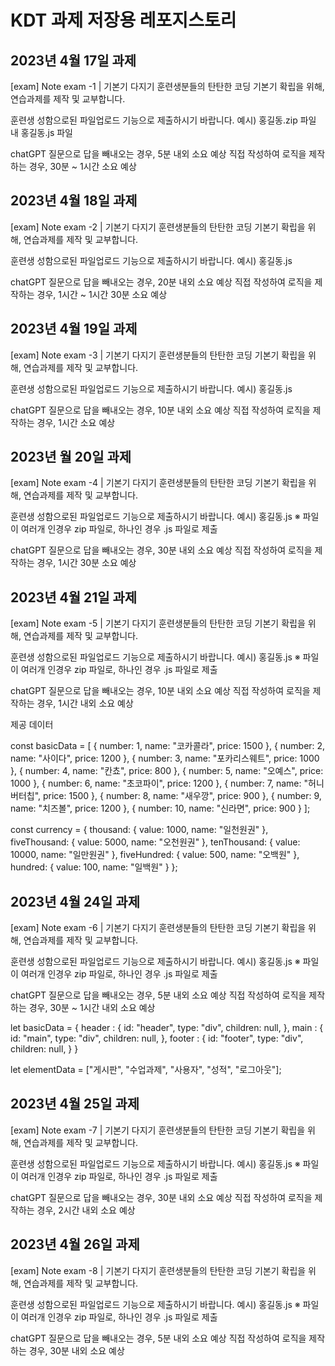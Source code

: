 # KDT 과제 저장용 레포지스토리
## 2023년 4월 17일 과제
[exam] Note exam -1 | 기본기 다지기
훈련생분들의 탄탄한 코딩 기본기 확립을 위해, 연습과제를 제작 및 교부합니다.

훈련생 성함으로된 파일업로드 기능으로 제출하시기 바랍니다.
예시) 홍길동.zip 파일 내 홍길동.js 파일

chatGPT 질문으로 답을 빼내오는 경우,  5분 내외 소요 예상
직접 작성하여 로직을 제작하는 경우, 30분 ~ 1시간 소요 예상
## 2023년 4월 18일 과제
[exam] Note exam -2 | 기본기 다지기
훈련생분들의 탄탄한 코딩 기본기 확립을 위해, 연습과제를 제작 및 교부합니다.

훈련생 성함으로된 파일업로드 기능으로 제출하시기 바랍니다.
예시) 홍길동.js

chatGPT 질문으로 답을 빼내오는 경우,  20분 내외 소요 예상
직접 작성하여 로직을 제작하는 경우, 1시간 ~ 1시간 30분 소요 예상
## 2023년 4월 19일 과제
[exam] Note exam -3 | 기본기 다지기
훈련생분들의 탄탄한 코딩 기본기 확립을 위해, 연습과제를 제작 및 교부합니다.

훈련생 성함으로된 파일업로드 기능으로 제출하시기 바랍니다.
예시) 홍길동.js

chatGPT 질문으로 답을 빼내오는 경우,  10분 내외 소요 예상
직접 작성하여 로직을 제작하는 경우, 1시간 소요 예상
## 2023년 월 20일 과제
[exam] Note exam -4 | 기본기 다지기
훈련생분들의 탄탄한 코딩 기본기 확립을 위해, 연습과제를 제작 및 교부합니다.

훈련생 성함으로된 파일업로드 기능으로 제출하시기 바랍니다.
예시) 홍길동.js 
※ 파일이 여러개 인경우 zip 파일로, 하나인 경우 .js 파일로 제출

chatGPT 질문으로 답을 빼내오는 경우,  30분 내외 소요 예상
직접 작성하여 로직을 제작하는 경우, 1시간 30분 소요 예상
## 2023년 4월 21일 과제
[exam] Note exam -5 | 기본기 다지기
훈련생분들의 탄탄한 코딩 기본기 확립을 위해, 연습과제를 제작 및 교부합니다.

훈련생 성함으로된 파일업로드 기능으로 제출하시기 바랍니다.
예시) 홍길동.js 
※ 파일이 여러개 인경우 zip 파일로, 하나인 경우 .js 파일로 제출

chatGPT 질문으로 답을 빼내오는 경우,  10분 내외 소요 예상
직접 작성하여 로직을 제작하는 경우, 1시간 내외 소요 예상


제공 데이터


const basicData = [
  { number: 1, name: "코카콜라", price: 1500 },
  { number: 2, name: "사이다", price: 1200 },
  { number: 3, name: "포카리스웨트", price: 1000 },
  { number: 4, name: "칸쵸", price: 800 },
  { number: 5, name: "오예스", price: 1000 },
  { number: 6, name: "초코파이", price: 1200 },
  { number: 7, name: "허니버터칩", price: 1500 },
  { number: 8, name: "새우깡", price: 900 },
  { number: 9, name: "치즈볼", price: 1200 },
  { number: 10, name: "신라면", price: 900 }
];

const currency = {
  thousand: { value: 1000, name: "일천원권" },
  fiveThousand: { value: 5000, name: "오천원권" },
  tenThousand: { value: 10000, name: "일만원권" },
  fiveHundred: { value: 500, name: "오백원" },
  hundred: { value: 100, name: "일백원" }
};

## 2023년 4월 24일 과제
[exam] Note exam -6 | 기본기 다지기
훈련생분들의 탄탄한 코딩 기본기 확립을 위해, 연습과제를 제작 및 교부합니다.

훈련생 성함으로된 파일업로드 기능으로 제출하시기 바랍니다.
예시) 홍길동.js 
※ 파일이 여러개 인경우 zip 파일로, 하나인 경우 .js 파일로 제출

chatGPT 질문으로 답을 빼내오는 경우,  5분 내외 소요 예상
직접 작성하여 로직을 제작하는 경우, 30분 ~ 1시간 내외 소요 예상


let basicData = {
  header : {
    id: "header",
    type: "div",
    children: null,
  },
  main : {
    id: "main",
    type: "div",
    children: null,
  },
  footer : {
    id: "footer",
    type: "div",
    children: null,
  }
}

let elementData = ["게시판", "수업과제", "사용자", "성적", "로그아웃"];
## 2023년 4월 25일 과제
[exam] Note exam -7 | 기본기 다지기
훈련생분들의 탄탄한 코딩 기본기 확립을 위해, 연습과제를 제작 및 교부합니다.

훈련생 성함으로된 파일업로드 기능으로 제출하시기 바랍니다.
예시) 홍길동.js 
※ 파일이 여러개 인경우 zip 파일로, 하나인 경우 .js 파일로 제출

chatGPT 질문으로 답을 빼내오는 경우,  30분 내외 소요 예상
직접 작성하여 로직을 제작하는 경우, 2시간 내외 소요 예상
## 2023년 4월 26일 과제
[exam] Note exam -8 | 기본기 다지기
훈련생분들의 탄탄한 코딩 기본기 확립을 위해, 연습과제를 제작 및 교부합니다.

훈련생 성함으로된 파일업로드 기능으로 제출하시기 바랍니다.
예시) 홍길동.js 
※ 파일이 여러개 인경우 zip 파일로, 하나인 경우 .js 파일로 제출

chatGPT 질문으로 답을 빼내오는 경우,  5분 내외 소요 예상
직접 작성하여 로직을 제작하는 경우, 30분 내외 소요 예상